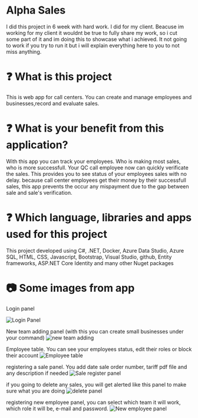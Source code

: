 # Alpha Sales

I did this project in 6 week with hard work. I did for my client. Beacuse im working for my client it wouldnt be true to fully share my work, so i cut some part of it and im doing this to showcase what i achieved. It not going to work if you try to run it but i will explain everything here to you to not miss anything.

# :question: What is this project
This is web app for call centers. You can create and manage employees and businesses,record and evaluate sales.

# :question: What is your benefit from this application?
With this app you can track your employees. Who is making most sales, who is more successfull. Your QC call employee now can quickly verificate the sales. This provides you to see status of your employees sales with no delay. because call center employees get their money by their successfull sales, this app prevents the occur any mispayment due to the gap between sale and sale's verification.

# :question: Which language, libraries and apps used for this project
 This project developed using C#, .NET, Docker, Azure Data Studio, Azure SQL, HTML, CSS, Javascript, Bootstrap, Visual Studio, github, Entity frameworks, ASP.NET Core Identity and many other Nuget packages

 # :camera: Some images from app

Login panel

 ![Login Panel](https://github.com/SellTrack/Alpha-Sales-Preview/blob/main/Media/Screenshot%202024-02-13%20at%204.37.47%E2%80%AFAM.jpg?raw=true)

New team adding panel (with this you can create small businesses under your command)
 ![new team adding](https://github.com/SellTrack/Alpha-Sales-Preview/blob/main/Media/Screenshot%202023-09-17%20at%203.39.16%E2%80%AFPM.jpg?raw=true)


Employee table. You can see your employees status, edit their roles or block their account
 ![ Employee table]( https://github.com/SellTrack/Alpha-Sales-Preview/blob/main/Media/Screenshot%202023-09-18%20at%2010.00.08%E2%80%AFPM.jpg?raw=true)

registering a sale panel. You add date sale order number, tariff pdf file and any description if needed
 ![Sale register panel](https://github.com/SellTrack/Alpha-Sales-Preview/blob/main/Media/Screenshot%202023-09-18%20at%206.32.44%E2%80%AFPM.jpg?raw=true)

if you going to delete any sales, you will get alerted like this panel to make sure what you are doing
 ![delete panel](https://github.com/SellTrack/Alpha-Sales-Preview/blob/main/Media/Screenshot%202023-09-18%20at%206.32.54%E2%80%AFPM.jpg?raw=true)

registering new employee panel, you can select which team it will work, which role it will be, e-mail and password.
 ![New employee panel](https://github.com/SellTrack/Alpha-Sales-Preview/blob/main/Media/Screenshot%202024-02-13%20at%202.31.58%E2%80%AFPM.jpg?raw=true)







